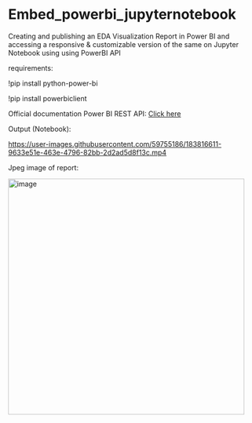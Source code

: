 # Embed_powerbi_jupyternotebook
Creating and publishing an EDA Visualization Report in Power BI and accessing a responsive &amp; customizable version of the same on Jupyter Notebook using using PowerBI API

requirements:

!pip install python-power-bi

!pip install powerbiclient

Official documentation Power BI REST API:
<a href="https://docs.microsoft.com/en-us/rest/api/power-bi/"> Click here </a>



Output (Notebook):




https://user-images.githubusercontent.com/59755186/183816611-9633e51e-463e-4796-82bb-2d2ad5d8f13c.mp4





Jpeg image of report:

<img width="481" alt="image" src="https://user-images.githubusercontent.com/59755186/183740274-13603d91-0314-447e-838b-f904502fb2a8.png">



